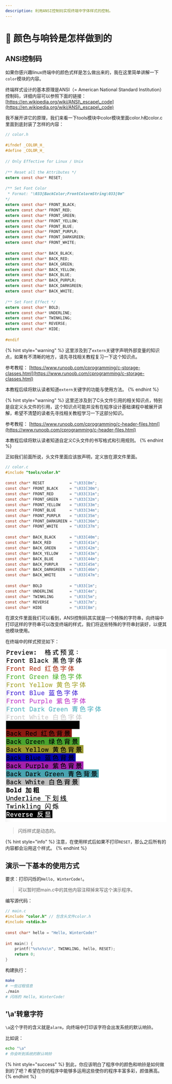 ```yaml
---
description: 利用ANSI控制码实现终端中字体样式的控制。
---
```


# 🎨 颜色与响铃是怎样做到的

## ANSI控制码

如果你感兴趣linux终端中的颜色式样是怎么做出来的，我在这里简单讲解一下`color`模块的内容。

终端样式设计的基本原理是ANSI（= American National Standard Institution）控制码，详细内容可以参照下面的链接： [https://en.wikipedia.org/wiki/ANSI\_escape\_code](https://en.wikipedia.org/wiki/ANSI\_escape\_code)

我不展开讲它的原理，我们来看一下tools模块中color模块里面color.h和color.c里面到底封装了怎样的内容：

```c
// color.h

#ifndef _COLOR_H_
#define _COLOR_H_

// Only Effective for Linux / Unix

/** Reset all the Attributes */
extern const char* RESET;

/** Set Font Color
 * Format: "\033[BackColor;FrontColormString\033[0m"
*/
extern const char* FRONT_BLACK;
extern const char* FRONT_RED;
extern const char* FRONT_GREEN;
extern const char* FRONT_YELLOW;
extern const char* FRONT_BLUE;
extern const char* FRONT_PURPLR;
extern const char* FRONT_DARKGREEN;
extern const char* FRONT_WHITE;

extern const char* BACK_BLACK;
extern const char* BACK_RED;
extern const char* BACK_GREEN;
extern const char* BACK_YELLOW;
extern const char* BACK_BLUE;
extern const char* BACK_PURPLR;
extern const char* BACK_DARKGREEN;
extern const char* BACK_WHITE;

/** Set Font Effect */
extern const char* BOLD;
extern const char* UNDERLINE;
extern const char* TWINKLING;
extern const char* REVERSE;
extern const char* HIDE;

#endif
```

{% hint style="warning" %}
这里涉及到了`extern`关键字声明外部变量的知识点，如果有不清晰的地方，请先寻找相关教程复习一下这个知识点。

参考教程： [https://www.runoob.com/cprogramming/c-storage-classes.html](https://www.runoob.com/cprogramming/c-storage-classes.html)

本教程后续将默认读者知道`extern`关键字的功能与使用方法。
{% endhint %}

{% hint style="warning" %}
这里还涉及到了C头文件引用的相关知识点，特别是自定义头文件的引用，这个知识点可能并没有在程序设计基础课程中被展开讲解，希望不清楚的读者先寻找相关教程学习一下这部分知识。

参考教程： [https://www.runoob.com/cprogramming/c-header-files.html](https://www.runoob.com/cprogramming/c-header-files.html)

本教程后续将默认读者知道自定义C头文件的书写格式和引用规则。
{% endhint %}

正如我们前面所说，头文件里面应该放声明，定义放在源文件里面。

```c
// color.c
#include "tools/color.h"

const char* RESET           = "\033[0m";
const char* FRONT_BLACK     = "\033[30m";
const char* FRONT_RED       = "\033[31m";
const char* FRONT_GREEN     = "\033[32m";
const char* FRONT_YELLOW    = "\033[33m";
const char* FRONT_BLUE      = "\033[34m";
const char* FRONT_PURPLR    = "\033[35m";
const char* FRONT_DARKGREEN = "\033[36m";
const char* FRONT_WHITE     = "\033[37m";

const char* BACK_BLACK      = "\033[40m";
const char* BACK_RED        = "\033[41m";
const char* BACK_GREEN      = "\033[42m";
const char* BACK_YELLOW     = "\033[43m";
const char* BACK_BLUE       = "\033[44m";
const char* BACK_PURPLR     = "\033[45m";
const char* BACK_DARKGREEN  = "\033[46m";
const char* BACK_WHITE      = "\033[47m";

const char* BOLD            = "\033[1m";
const char* UNDERLINE       = "\033[4m";
const char* TWINKLING       = "\033[5m";
const char* REVERSE         = "\033[7m";
const char* HIDE            = "\033[8m";
```

在源文件里面我们可以看到，ANSI控制码其实就是一个特殊的字符串，向终端中打印这样的字符串可以改变终端的样式，我们将这些特殊的字符串封装好，以便其他模块使用。

在终端中的样式预览如下：

![终端样式预览](../.gitbook/assets/pic03.png)

> 闪烁样式是动态的。

{% hint style="info" %}
注意，在使用样式后如果不打印`RESET`，那么之后所有的内容都会沿用这个样式。
{% endhint %}

## 演示一下基本的使用方式

要求：打印闪烁的`Hello, WinterCode!`。

> 可以暂时把main.c中的其他内容注释掉来写这个演示程序。

编写源代码：

```c
// main.c
#include "color.h" // 包含头文件color.h
#include <stdio.h>

const char* hello = "Hello, WinterCode!"

int main() {
    printf("%s%s%s\n", TWINKLING, hello, RESET);
    return 0;
}
```

构建执行：

```bash
make
# 一些过程信息
./main
# 闪烁的 Hello, WinterCode!
```

## '\a'转意字符

`\a`这个字符的含义就是`alarm`，向终端中打印该字符会出发系统的默认响铃。

比如说：

```bash
echo "\a"
# 你会听到系统的默认响铃
```

{% hint style="success" %}
到此，你应该明白了程序中的颜色和响铃是如何做到的了吧？希望在你的程序中能够多运用这些使你的程序丰富多彩，颜值赛高。
{% endhint %}


